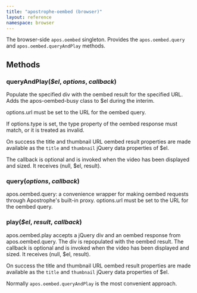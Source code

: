 ```yaml
---
title: "apostrophe-oembed (browser)"
layout: reference
namespace: browser
---
```

The browser-side `apos.oembed` singleton. Provides the
`apos.oembed.query` and `apos.oembed.queryAndPlay` methods.


## Methods
### queryAndPlay(*$el*, *options*, *callback*)
Populate the specified div with the oembed result for the specified URL.
Adds the apos-oembed-busy class to $el during the interim.

options.url must be set to the URL for the oembed query.

If options.type is set, the type property of the oembed response must match,
or it is treated as invalid.

On success the title and thumbnail URL oembed result properties are made
available as the `title` and `thumbnail` jQuery data properties of
$el.

The callback is optional and is invoked when the video has been
displayed and sized. It receives (null, $el, result).
### query(*options*, *callback*)
apos.oembed.query: a convenience wrapper for making oembed requests
through Apostrophe's built-in proxy. options.url must be set to the
URL for the oembed query.
### play(*$el*, *result*, *callback*)
apos.oembed.play accepts a jQuery div and an oembed response
from apos.oembed.query. The div is repopulated with the oembed result.
The callback is optional and is invoked when the video has been
displayed and sized. It receives (null, $el, result).

On success the title and thumbnail URL oembed result properties are made
available as the `title` and `thumbnail` jQuery data properties of
$el.

Normally `apos.oembed.queryAndPlay` is the most convenient approach.
